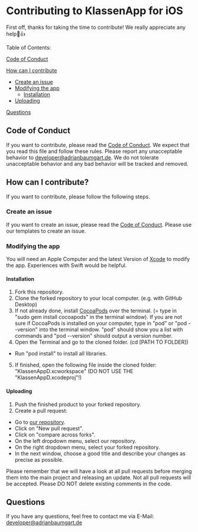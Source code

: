 # Contributing to KlassenApp for iOS

First off, thanks for taking the time to contribute! We really appreciate any help🎉👍

Table of Contents:

[Code of Conduct](#code-of-conduct)

[How can I contribute](#how-can-i-contribute)
  * [Create an issue](#create-an-issue)
  * [Modifying the app](#modifying-the-app)
    * [Installation](#installation)
   * [Uploading](#uploading)
    
[Questions](#questions)

## Code of Conduct

If you want to contribute, please read the [Code of Conduct](https://github.com/AdriBoy21/klassenapp-ios/blob/master/CODE_OF_CONDUCT.md).
We expect that you read this file and follow these rules. Please report any unacceptable behavior to [developer@adrianbaumgart.de](mailto:developer@adrianbaumgart.de).
We do not tolerate unacceptable behavior and any bad behavior will be tracked and removed.

## How can I contribute?

If you want to contribute, please follow the following steps.

### Create an issue

If you want to create an issue, please read the [Code of Conduct](https://github.com/AdriBoy21/klassenapp-ios/blob/master/CODE_OF_CONDUCT.md).
Please use our templates to create an issue.

### Modifying the app

You will need an Apple Computer and the latest Version of [Xcode](https://itunes.apple.com/de/app/xcode/id497799835?mt=12) to modify the app. Experiences with Swift would be helpful.

#### Installation
1. Fork this repository.
2. Clone the forked repository to your local computer. (e.g. with GitHub Desktop)
3. If not already done, install [CocoaPods](https://cocoapods.org/) over the terminal. (= type in "sudo gem install cocoapods" in the terminal window). If you are not sure if CocoaPods is installed on your computer, type in "pod" or "pod --version" into the terminal window. "pod" should show you a list with commands and "pod --version" should output a version number.
4. Open the Terminal and go to the cloned folder. (cd [PATH TO FOLDER])
* Run "pod install" to install all libraries.
5. If finished, open the following file inside the cloned folder: "KlassenAppD.xcworkspace" (DO NOT USE THE "KlassenAppD.xcodeproj"!)

#### Uploading
1. Push the finished product to your forked repository.
2. Create a pull request:
* Go to [our repository](https://github.com/AdriBoy21/klassenapp-ios).
* Click on "New pull request".
* Click on "compare across forks".
* On the left dropdown menu, select our repository.
* On the right dropdown menu, select your forked repository.
* In the next window, choose a good title and describe your changes as precise as possible.

Please remember that we will have a look at all pull requests before merging them into the main project and releasing an update.
Not all pull requests will be accepted.
Please DO NOT delete existing comments in the code.

## Questions

If you have any questions, feel free to contact me via E-Mail: [developer@adrianbaumgart.de](mailto:developer@adrianbaumgart.de)


